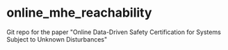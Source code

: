# online_mhe_reachability
Git repo for the paper "Online Data-Driven Safety Certification for Systems Subject to Unknown Disturbances"
